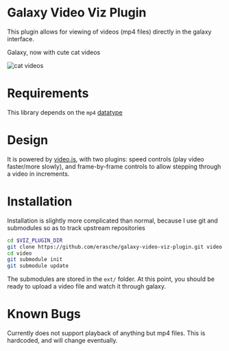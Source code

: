 # Galaxy Video Viz Plugin

This plugin allows for viewing of videos (mp4 files) directly in the galaxy interface.

Galaxy, now with cute cat videos

![cat videos](http://i.imgur.com/CxsDze3.png)

# Requirements

This library depends on the `mp4` [datatype](http://toolshed.g2.bx.psu.edu/view/eric-rasche/video_datatypes)

# Design

It is powered by [video.js](https://github.com/videojs/video.js/), with two plugins: speed controls (play video faster/more slowly), and frame-by-frame controls to allow stepping through a video in increments.

# Installation

Installation is slightly more complicated than normal, because I use git and submodules so as to track upstream repositories

```bash
cd $VIZ_PLUGIN_DIR
git clone https://github.com/erasche/galaxy-video-viz-plugin.git video
cd video
git submodule init
git submodule update
```

The submodules are stored in the `ext/` folder. At this point, you should be ready to upload a video file and watch it through galaxy.

# Known Bugs

Currently does not support playback of anything but mp4 files. This is hardcoded, and will change eventually.
